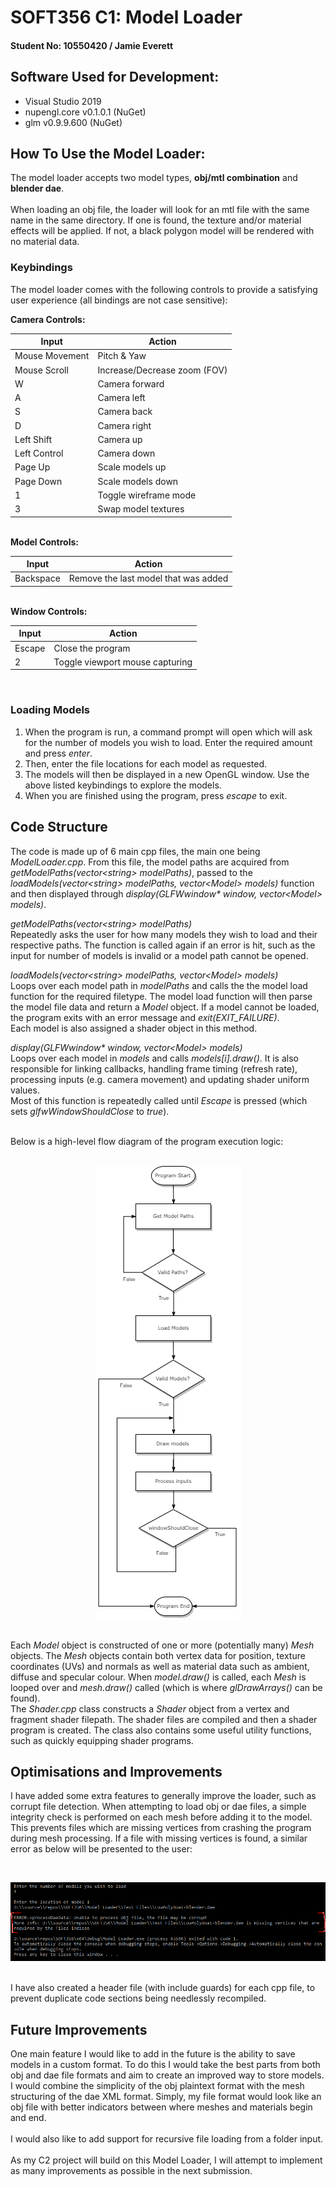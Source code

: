 # SOFT356 C1: Model Loader

#### Student No: 10550420 / Jamie Everett

<!-- Which version Visual Studio, OpenGL/Vulkan -->

## Software Used for Development:

<ul>
    <li>Visual Studio 2019</li>
    <li>nupengl.core v0.1.0.1 (NuGet)</li>
    <li>glm v0.9.9.600 (NuGet)</li>
</ul>

<!-- How do I work it? -->

## How To Use the Model Loader:

The model loader accepts two model types, <b>obj/mtl combination</b> and <b>blender dae</b>.
<br><br>
When loading an obj file, the loader will look for an mtl file with the same name in the same directory. If one is found, the texture and/or material effects will be applied. If not, a black polygon model will be rendered with no material data.

### Keybindings

The model loader comes with the following controls to provide a satisfying user experience (all bindings are not case sensitive):

<b>Camera Controls:</b>

| Input          | Action                       |
| -------------- | ---------------------------- |
| Mouse Movement | Pitch & Yaw                  |
| Mouse Scroll   | Increase/Decrease zoom (FOV) |
| W              | Camera forward               |
| A              | Camera left                  |
| S              | Camera back                  |
| D              | Camera right                 |
| Left Shift     | Camera up                    |
| Left Control   | Camera down                  |
| Page Up        | Scale models up              |
| Page Down      | Scale models down            |
| 1              | Toggle wireframe mode        |
| 3              | Swap model textures          |

<br>
<b>Model Controls:</b>

| Input     | Action                               |
| --------- | ------------------------------------ |
| Backspace | Remove the last model that was added |

<br>
<b>Window Controls:</b>

| Input  | Action                          |
| ------ | ------------------------------- |
| Escape | Close the program               |
| 2      | Toggle viewport mouse capturing |

<br>

### Loading Models

<ol>
    <li>When the program is run, a command prompt will open which will ask for the number of models you wish to load. Enter the required amount and press <i>enter</i>.</li>
    <li>Then, enter the file locations for each model as requested.</li>
    <li>The models will then be displayed in a new OpenGL window. Use the above listed keybindings to explore the models.</li>
    <li>When you are finished using the program, press <i>escape</i> to exit.</li>
</ol>

## Code Structure

The code is made up of 6 main cpp files, the main one being <i>ModelLoader.cpp</i>. From this file, the model paths are acquired from <i>getModelPaths(vector\<string\> modelPaths)</i>, passed to the <i>loadModels(vector\<string\> modelPaths, vector\<Model\> models)</i> function and then displayed through <i>display(GLFWwindow\* window, vector\<Model\> models)</i>.

<i>getModelPaths(vector\<string\> modelPaths)</i>
<br>
Repeatedly asks the user for how many models they wish to load and their respective paths. The function is called again if an error is hit, such as the input for number of models is invalid or a model path cannot be opened.

<i>loadModels(vector\<string\> modelPaths, vector\<Model\> models)</i>
<br>
Loops over each model path in <i>modelPaths</i> and calls the the model load function for the required filetype. The model load function will then parse the model file data and return a <i>Model</i> object. If a model cannot be loaded, the program exits with an error message and <i>exit(EXIT_FAILURE)</i>.
<br>
Each model is also assigned a shader object in this method.

<i>display(GLFWwindow\* window, vector\<Model\> models)</i>
<br>
Loops over each model in <i>models</i> and calls <i>models[i].draw()</i>.
It is also responsible for linking callbacks, handling frame timing (refresh rate), processing inputs (e.g. camera movement) and updating shader uniform values.
<br>
Most of this function is repeatedly called until <i>Escape</i> is pressed (which sets <i>glfwWindowShouldClose</i> to <i>true</i>).

<br>
Below is a high-level flow diagram of the program execution logic:
<br><br>

<p align="center">
    <img src="doc/SOFT356-LogicFlowDiagram.png" title="Logic Flow Diagram" alt="Logic Flow Diagram">
</p>

<br>
Each <i>Model</i> object is constructed of one or more (potentially many) <i>Mesh</i> objects. The <i>Mesh</i> objects contain both vertex data for position, texture coordinates (UVs) and normals as well as material data such as ambient, diffuse and specular colour. When <i>model.draw()</i> is called, each <i>Mesh</i> is looped over and <i>mesh.draw()</i> called (which is where <i>glDrawArrays()</i> can be found).

<br>
The <i>Shader.cpp</i> class constructs a <i>Shader</i> object from a vertex and fragment shader filepath. The shader files are compiled and then a shader program is created. The class also contains some useful utility functions, such as quickly equipping shader programs.

## Optimisations and Improvements

I have added some extra features to generally improve the loader, such as corrupt file detection. When attempting to load obj or dae files, a simple integrity check is performed on each mesh before adding it to the model. This prevents files which are missing vertices from crashing the program during mesh processing. If a file with missing vertices is found, a similar error as below will be presented to the user:

<br>
<p align="center">
    <img src="doc/CorruptFileDetection.png" title="Corrupt File Detection" alt="Corrupt File Detection">
</p>

<br>
I have also created a header file (with include guards) for each cpp file, to prevent duplicate code sections being needlessly recompiled.

## Future Improvements

One main feature I would like to add in the future is the ability to save models in a custom format. To do this I would take the best parts from both obj and dae file formats and aim to create an improved way to store models. I would combine the simplicity of the obj plaintext format with the mesh structuring of the dae XML format. Simply, my file format would look like an obj file with better indicators between where meshes and materials begin and end.
<br><br>
I would also like to add support for recursive file loading from a folder input.
<br><br>
As my C2 project will build on this Model Loader, I will attempt to implement as many improvements as possible in the next submission.
